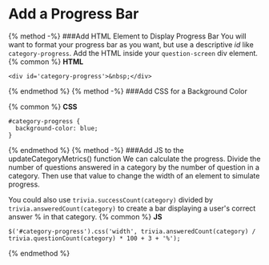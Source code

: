 # Add a Progress Bar

{% method -%}
###Add HTML Element to Display Progress Bar
You will want to format your progress bar as you want, but use a descriptive *id* like ```category-progress```. Add the HTML inside your ```question-screen``` div element.
{% common %}
**HTML**
```
<div id='category-progress'>&nbsp;</div>
```
{% endmethod %}
{% method -%}
###Add CSS for a Background Color

{% common %}
**CSS**
```
#category-progress {
  background-color: blue;
}
```
{% endmethod %}
{% method -%}
###Add JS to the updateCategoryMetrics() function
We can calculate the progress. Divide the number of questions answered in a category by the number of question in a category. Then use that value to change the width of an element to simulate progress. 

You could also use ```trivia.successCount(category)``` divided by ```trivia.answeredCount(category)``` to create  a bar displaying a user's correct answer % in that category.
{% common %}
**JS**
```
$('#category-progress').css('width', trivia.answeredCount(category) / trivia.questionCount(category) * 100 + 3 + '%');
```
{% endmethod %}